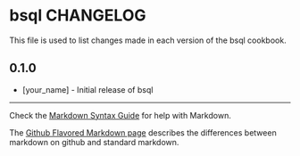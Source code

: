 bsql CHANGELOG
==============

This file is used to list changes made in each version of the bsql cookbook.

0.1.0
-----
- [your_name] - Initial release of bsql

- - -
Check the [Markdown Syntax Guide](http://daringfireball.net/projects/markdown/syntax) for help with Markdown.

The [Github Flavored Markdown page](http://github.github.com/github-flavored-markdown/) describes the differences between markdown on github and standard markdown.
